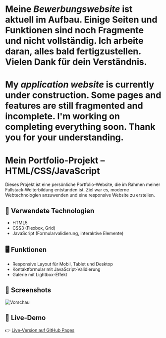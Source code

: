 # Meine *Bewerbungswebsite* ist aktuell im Aufbau. Einige Seiten und Funktionen sind noch Fragmente und nicht vollständig. Ich arbeite daran, alles bald fertigzustellen. Vielen Dank für dein Verständnis.

My *application website* is currently under construction. Some pages and features are still fragmented and incomplete. I'm working on completing everything soon. Thank you for your understanding.
===============

# Mein Portfolio-Projekt – HTML/CSS/JavaScript

Dieses Projekt ist eine persönliche Portfolio-Website, die im Rahmen meiner Fullstack-Weiterbildung entstanden ist. Ziel war es, moderne Webtechnologien anzuwenden und eine responsive Website zu erstellen.

## 🔧 Verwendete Technologien

- HTML5
- CSS3 (Flexbox, Grid)
- JavaScript (Formularvalidierung, interaktive Elemente)

## 🖥️ Funktionen

- Responsive Layout für Mobil, Tablet und Desktop
- Kontaktformular mit JavaScript-Validierung
- Galerie mit Lightbox-Effekt

## 📸 Screenshots

![Vorschau](Abi.png)

## 🚀 Live-Demo

👉 [Live-Version auf GitHub Pages](https://dein-github-name.github.io/dein-projekt)

